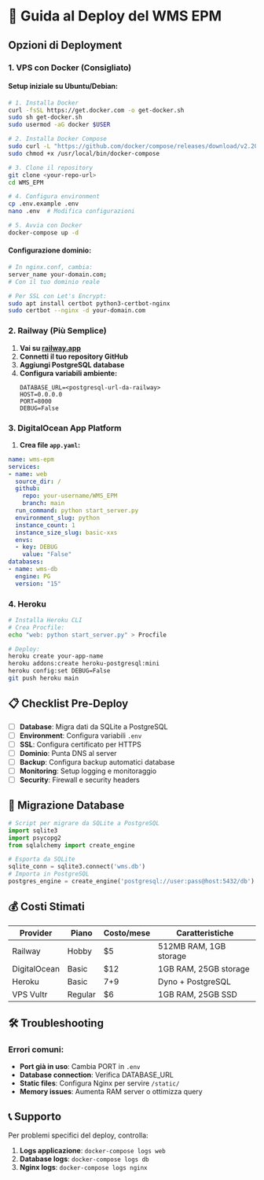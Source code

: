 # 🚀 Guida al Deploy del WMS EPM

## Opzioni di Deployment

### 1. **VPS con Docker (Consigliato)**

#### Setup iniziale su Ubuntu/Debian:
```bash
# 1. Installa Docker
curl -fsSL https://get.docker.com -o get-docker.sh
sudo sh get-docker.sh
sudo usermod -aG docker $USER

# 2. Installa Docker Compose
sudo curl -L "https://github.com/docker/compose/releases/download/v2.20.0/docker-compose-$(uname -s)-$(uname -m)" -o /usr/local/bin/docker-compose
sudo chmod +x /usr/local/bin/docker-compose

# 3. Clone il repository
git clone <your-repo-url>
cd WMS_EPM

# 4. Configura environment
cp .env.example .env
nano .env  # Modifica configurazioni

# 5. Avvia con Docker
docker-compose up -d
```

#### Configurazione dominio:
```bash
# In nginx.conf, cambia:
server_name your-domain.com;
# Con il tuo dominio reale

# Per SSL con Let's Encrypt:
sudo apt install certbot python3-certbot-nginx
sudo certbot --nginx -d your-domain.com
```

### 2. **Railway (Più Semplice)**

1. **Vai su [railway.app](https://railway.app)**
2. **Connetti il tuo repository GitHub**
3. **Aggiungi PostgreSQL database**
4. **Configura variabili ambiente:**
   ```
   DATABASE_URL=<postgresql-url-da-railway>
   HOST=0.0.0.0
   PORT=8000
   DEBUG=False
   ```

### 3. **DigitalOcean App Platform**

1. **Crea file `app.yaml`:**
```yaml
name: wms-epm
services:
- name: web
  source_dir: /
  github:
    repo: your-username/WMS_EPM
    branch: main
  run_command: python start_server.py
  environment_slug: python
  instance_count: 1
  instance_size_slug: basic-xxs
  envs:
  - key: DEBUG
    value: "False"
databases:
- name: wms-db
  engine: PG
  version: "15"
```

### 4. **Heroku**

```bash
# Installa Heroku CLI
# Crea Procfile:
echo "web: python start_server.py" > Procfile

# Deploy:
heroku create your-app-name
heroku addons:create heroku-postgresql:mini
heroku config:set DEBUG=False
git push heroku main
```

## 📋 Checklist Pre-Deploy

- [ ] **Database**: Migra dati da SQLite a PostgreSQL
- [ ] **Environment**: Configura variabili `.env`
- [ ] **SSL**: Configura certificato per HTTPS
- [ ] **Dominio**: Punta DNS al server
- [ ] **Backup**: Configura backup automatici database
- [ ] **Monitoring**: Setup logging e monitoraggio
- [ ] **Security**: Firewall e security headers

## 🔧 Migrazione Database

```python
# Script per migrare da SQLite a PostgreSQL
import sqlite3
import psycopg2
from sqlalchemy import create_engine

# Esporta da SQLite
sqlite_conn = sqlite3.connect('wms.db')
# Importa in PostgreSQL
postgres_engine = create_engine('postgresql://user:pass@host:5432/db')
```

## 💰 Costi Stimati

| Provider | Piano | Costo/mese | Caratteristiche |
|----------|-------|------------|-----------------|
| Railway | Hobby | $5 | 512MB RAM, 1GB storage |
| DigitalOcean | Basic | $12 | 1GB RAM, 25GB storage |
| Heroku | Basic | $7+$9 | Dyno + PostgreSQL |
| VPS Vultr | Regular | $6 | 1GB RAM, 25GB SSD |

## 🛠️ Troubleshooting

### Errori comuni:
- **Port già in uso**: Cambia PORT in `.env`
- **Database connection**: Verifica DATABASE_URL
- **Static files**: Configura Nginx per servire `/static/`
- **Memory issues**: Aumenta RAM server o ottimizza query

## 📞 Supporto

Per problemi specifici del deploy, controlla:
1. **Logs applicazione**: `docker-compose logs web`
2. **Database logs**: `docker-compose logs db`
3. **Nginx logs**: `docker-compose logs nginx`